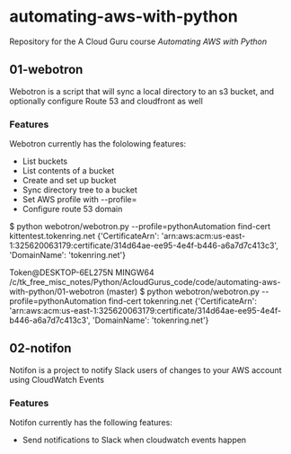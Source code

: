 # automating-aws-with-python
Repository for the A Cloud Guru course 
*Automating AWS with Python*

## 01-webotron

Webotron is a script that will sync a local directory
to an s3 bucket, and optionally configure Route 53 
and cloudfront as well

### Features

Webotron currently has the fololowing features:

- List buckets
- List contents of a bucket
- Create and set up bucket
- Sync directory tree to a bucket
- Set AWS profile with --profile=<profileName>
- Configure route 53 domain

$ python webotron/webotron.py --profile=pythonAutomation find-cert kittentest.tokenring.net
{'CertificateArn': 'arn:aws:acm:us-east-1:325620063179:certificate/314d64ae-ee95-4e4f-b446-a6a7d7c413c3', 'DomainName': 'tokenring.net'}

Token@DESKTOP-6EL275N MINGW64 /c/tk_free_misc_notes/Python/AcloudGurus_code/code/automating-aws-with-python/01-webotron (master)
$ python webotron/webotron.py --profile=pythonAutomation find-cert tokenring.net
{'CertificateArn': 'arn:aws:acm:us-east-1:325620063179:certificate/314d64ae-ee95-4e4f-b446-a6a7d7c413c3', 'DomainName': 'tokenring.net'}


## 02-notifon
Notifon is a project to notify Slack users of changes to your AWS account using CloudWatch Events

### Features

Notifon currently has the following features:

- Send notifications to Slack when cloudwatch events happen
